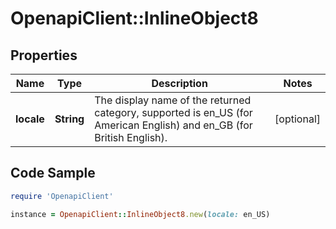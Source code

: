 # OpenapiClient::InlineObject8

## Properties

Name | Type | Description | Notes
------------ | ------------- | ------------- | -------------
**locale** | **String** | The display name of the returned category, supported is en_US (for American English) and en_GB (for British English). | [optional] 

## Code Sample

```ruby
require 'OpenapiClient'

instance = OpenapiClient::InlineObject8.new(locale: en_US)
```


